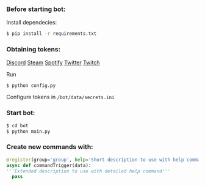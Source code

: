 ### Before starting bot:
Install dependecies:
```sh
$ pip install -r requirements.txt
```


### Obtaining tokens:
[Discord](https://discordapp.com/developers/applications/)
[Steam](http://www.steamcommunity.com/dev/apikey)
[Spotify](https://developer.spotify.com/dashboard/applications)
[Twitter](https://developer.twitter.com/en/apps)
[Twitch](https://dev.twitch.tv/console)

Run 
```
$ python config.py
```

Configure tokens in `/bot/data/secrets.ini`

### Start bot:
```sh
$ cd bot
$ python main.py
```

### Create new commands with:
```python
@register(group='group', help='Short description to use with help command', alias='trigger')
async def commandTrigger(data):
'''Extended description to use with detailed help command'''
  pass
 ```
 
 
